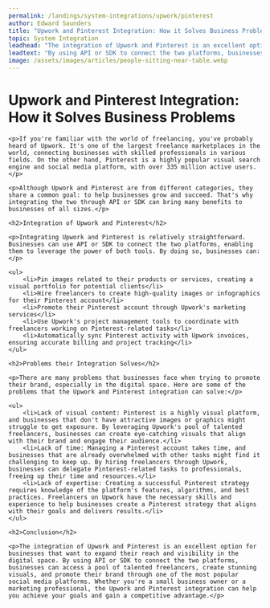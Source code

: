 ```yaml
---
permalink: /landings/system-integrations/upwork/pinterest
author: Edward Saunders
title: "Upwork and Pinterest Integration: How it Solves Business Problems"
topic: System Integration
leadhead: "The integration of Upwork and Pinterest is an excellent option for businesses that want to expand their reach and visibility in the digital space"
leadtext: "By using API or SDK to connect the two platforms, businesses can access a pool of talented freelancers, create stunning visuals, and promote their brand through one of the most popular social media platforms. Whether you're a small business owner or a marketing professional, the Upwork and Pinterest integration can help you achieve your goals and gain a competitive advantage."
image: /assets/images/articles/people-sitting-near-table.webp
---
```

<div class="arttext">    
    <h1>Upwork and Pinterest Integration: How it Solves Business Problems</h1>
    
    <p>If you're familiar with the world of freelancing, you've probably heard of Upwork. It's one of the largest freelance marketplaces in the world, connecting businesses with skilled professionals in various fields. On the other hand, Pinterest is a highly popular visual search engine and social media platform, with over 335 million active users.</p>
    
    <p>Although Upwork and Pinterest are from different categories, they share a common goal: to help businesses grow and succeed. That's why integrating the two through API or SDK can bring many benefits to businesses of all sizes.</p>
    
    <h2>Integration of Upwork and Pinterest</h2>
    
    <p>Integrating Upwork and Pinterest is relatively straightforward. Businesses can use API or SDK to connect the two platforms, enabling them to leverage the power of both tools. By doing so, businesses can:</p>
    
    <ul>
        <li>Pin images related to their products or services, creating a visual portfolio for potential clients</li>
        <li>Hire freelancers to create high-quality images or infographics for their Pinterest account</li>
        <li>Promote their Pinterest account through Upwork's marketing services</li>
        <li>Use Upwork's project management tools to coordinate with freelancers working on Pinterest-related tasks</li>
        <li>Automatically sync Pinterest activity with Upwork invoices, ensuring accurate billing and project tracking</li>
    </ul>
    
    <h2>Problems their Integration Solves</h2>
    
    <p>There are many problems that businesses face when trying to promote their brand, especially in the digital space. Here are some of the problems that the Upwork and Pinterest integration can solve:</p>
    
    <ul>
        <li>Lack of visual content: Pinterest is a highly visual platform, and businesses that don't have attractive images or graphics might struggle to get exposure. By leveraging Upwork's pool of talented freelancers, businesses can create eye-catching visuals that align with their brand and engage their audience.</li>
        <li>Lack of time: Managing a Pinterest account takes time, and businesses that are already overwhelmed with other tasks might find it challenging to keep up. By hiring freelancers through Upwork, businesses can delegate Pinterest-related tasks to professionals, freeing up their time and resources.</li>
        <li>Lack of expertise: Creating a successful Pinterest strategy requires knowledge of the platform's features, algorithms, and best practices. Freelancers on Upwork have the necessary skills and experience to help businesses create a Pinterest strategy that aligns with their goals and delivers results.</li>
    </ul>
    
    <h2>Conclusion</h2>
    
    <p>The integration of Upwork and Pinterest is an excellent option for businesses that want to expand their reach and visibility in the digital space. By using API or SDK to connect the two platforms, businesses can access a pool of talented freelancers, create stunning visuals, and promote their brand through one of the most popular social media platforms. Whether you're a small business owner or a marketing professional, the Upwork and Pinterest integration can help you achieve your goals and gain a competitive advantage.</p>
    
</div>